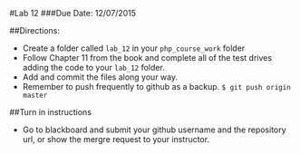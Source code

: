 #Lab 12
###Due Date: 12/07/2015

##Directions:
* Create a folder called ```lab_12``` in your ```php_course_work``` folder 
* Follow Chapter 11  from the book and complete all of the test drives 
adding the code to your ```lab_12``` folder.
* Add and commit the files along your way. 
* Remember to push frequently to github as a backup.
```$ git push origin master```


##Turn in instructions
* Go to blackboard and submit your github username and the repository url, or 
show the mergre request to your instructor.
